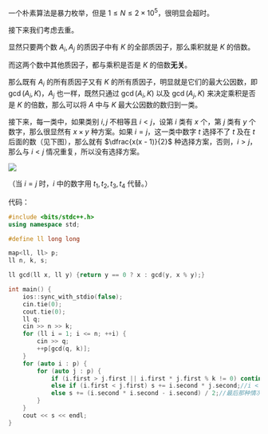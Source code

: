 一个朴素算法是暴力枚举，但是 $1 \le N \le 2 \times 10^5$，很明显会超时。

接下来我们考虑去重。

显然只要两个数 $A_i, A_j$ 的质因子中有 $K$ 的全部质因子，那么乘积就是 $K$ 的倍数。

而这两个数中其他质因子，都与乘积是否是 $K$ 的倍数**无关**。

那么既有 $A_i$ 的所有质因子又有 $K$ 的所有质因子，明显就是它们的最大公因数，即 $\gcd(A_i, K)$，$A_j$ 也一样，既然只通过 $\gcd(A_i, K)$ 以及 $\gcd(A_j, K)$ 来决定乘积是否是 $K$ 的倍数，那么可以将 $A$ 中与 $K$ 最大公因数的数归到一类。

接下来，每一类中，如果类别 $i, j$ 不相等且 $i < j$，设第 $i$ 类有 $x$ 个，第 $j$ 类有 $y$ 个数字，那么很显然有 $x \times y$ 种方案。如果 $i = j$，这一类中数字 $t$ 选择不了 $t$ 及在 $t$ 后面的数（见下图），那么就有 $\dfrac{x(x - 1)}{2}$ 种选择方案，否则，$i > j$，那么与 $i < j$ 情况重复，所以没有选择方案。

![](https://s2.loli.net/2022/01/15/VcjMrEqS2GbH4aN.jpg)

（当 $i = j$ 时，$i$ 中的数字用 $t_1, t_2, t_3, t_4$ 代替。）

代码：
```cpp
#include <bits/stdc++.h>
using namespace std;

#define ll long long

map<ll, ll> p;
ll n, k, s;

ll gcd(ll x, ll y) {return y == 0 ? x : gcd(y, x % y);}

int main() {
	ios::sync_with_stdio(false);
	cin.tie(0);
	cout.tie(0);
	ll q;
	cin >> n >> k;
	for (ll i = 1; i <= n; ++i) {
		cin >> q;
		++p[gcd(q, k)];
	}
	for (auto i : p) {
		for (auto j : p) {
			if (i.first > j.first || i.first * j.first % k != 0) continue;//i > j 或者不是 k 的倍数
			else if (i.first < j.first) s += i.second * j.second;//i < j
			else s += (i.second * i.second - i.second) / 2;//最后那种情况
		}
	}
	cout << s << endl;
} 
```